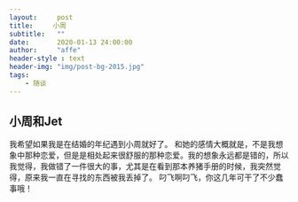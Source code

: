 ```yaml
---
layout:     post
title:     小周
subtitle:   ""
date:       2020-01-13 24:00:00
author:     "affe"
header-style : text
header-img: "img/post-bg-2015.jpg"
tags:
    - 随谈
---
```


##  小周和Jet

我希望如果我是在结婚的年纪遇到小周就好了。
和她的感情大概就是，不是我想象中那种恋爱，但是是相处起来很舒服的那种恋爱。我的想象永远都是错的，所以我觉得，我做错了一件很大的事，尤其是在看到那本养猪手册的时候，我突然觉得，原来我一直在寻找的东西被我丢掉了。
叼飞啊叼飞，你这几年可干了不少蠢事哦！

